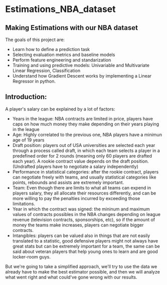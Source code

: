 # Estimations_NBA_dataset
## Making Estimations with our NBA dataset

The goals of this project are:
- Learn how to define a prediction task
- Selecting evaluation metrics and baseline models
- Perform feature engineering and standarization
- Training and using predictive models: Univariable and Multivariate Linear Regression, Classification
- Understand how Gradient Descent works by implementing a Linear Regressor in python.

## Introduction:

A player's salary can be explained by a lot of factors: 

- Years in the league: NBA contracts are limited in price, players have caps on how much money they make depending on their years playing in the league
- Age: Highly correlated to the previous one, NBA players have a minimun age of 19 years
- Draft position: players out of USA universities are selected each year through a process called draft, in which each team selects a player in a predefined order for 2 rounds (meaning only 60 players are drafted each year). A rookie contract value depends on the draft position. (Undrafted players have to negotiate a salary independently)
- Performance in statistical categories: after the rookie contract, players can negotiate freely with teams, and usually statistical categories like points, rebounds and assists are extremely important.  
- Team: Even though there are limits to what all teams can expend in players salary, they all allocate their resources differently, and can be more willing to pay the penalties incurred by exceeding those limitations.
- Year in which the contract was signed: the mininum and maximum values of contracts possibles in the NBA changes depending on league revenue (television contracts, sponsorships, etc), so if the amount of money the teams make increases, players can negotiate bigger contracts.
- Intangibles: players can be valued also in things that are not easily translated to a statistic, good defensive players might not always have great stats but can be extremely important for a team, the same can be said about veteran players that help young ones to learn and are good locker-room guys.

But we're going to take a simplified approach, we'll try to use the data we already have to make the best estimator possible, and then we will analyze what went right and what could've gone wrong with our results.

